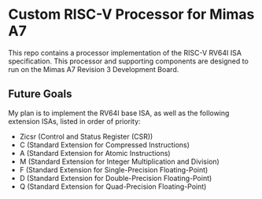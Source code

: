 # Custom RISC-V Processor for Mimas A7
This repo contains a processor implementation of the RISC-V RV64I ISA specification. This processor and supporting components are designed to run on the Mimas A7 Revision 3 Development Board.

## Future Goals
My plan is to implement the RV64I base ISA, as well as the following extension ISAs, listed in order of priority:
- Zicsr (Control and Status Register (CSR))
- C (Standard Extension for Compressed Instructions)
- A (Standard Extension for Atomic Instructions)
- M (Standard Extension for Integer Multiplication and Division)
- F (Standard Extension for Single-Precision Floating-Point)
- D (Standard Extension for Double-Precision Floating-Point)
- Q (Standard Extension for Quad-Precision Floating-Point)
